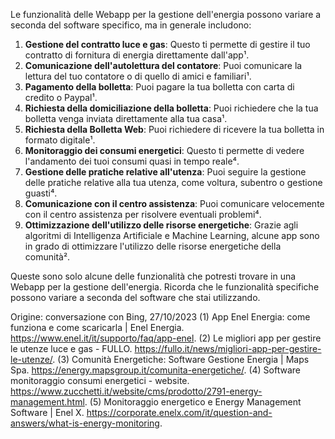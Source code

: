 Le funzionalità delle Webapp per la gestione dell'energia possono variare a seconda del software specifico, ma in generale includono:

1. **Gestione del contratto luce e gas**: Questo ti permette di gestire il tuo contratto di fornitura di energia direttamente dall'app¹.
2. **Comunicazione dell'autolettura del contatore**: Puoi comunicare la lettura del tuo contatore o di quello di amici e familiari¹.
3. **Pagamento della bolletta**: Puoi pagare la tua bolletta con carta di credito o Paypal¹.
4. **Richiesta della domiciliazione della bolletta**: Puoi richiedere che la tua bolletta venga inviata direttamente alla tua casa¹.
5. **Richiesta della Bolletta Web**: Puoi richiedere di ricevere la tua bolletta in formato digitale¹.
6. **Monitoraggio dei consumi energetici**: Questo ti permette di vedere l'andamento dei tuoi consumi quasi in tempo reale⁴.
7. **Gestione delle pratiche relative all'utenza**: Puoi seguire la gestione delle pratiche relative alla tua utenza, come voltura, subentro o gestione guasti⁴.
8. **Comunicazione con il centro assistenza**: Puoi comunicare velocemente con il centro assistenza per risolvere eventuali problemi⁴.
9. **Ottimizzazione dell'utilizzo delle risorse energetiche**: Grazie agli algoritmi di Intelligenza Artificiale e Machine Learning, alcune app sono in grado di ottimizzare l'utilizzo delle risorse energetiche della comunità².

Queste sono solo alcune delle funzionalità che potresti trovare in una Webapp per la gestione dell'energia. Ricorda che le funzionalità specifiche possono variare a seconda del software che stai utilizzando.

Origine: conversazione con Bing, 27/10/2023
(1) App Enel Energia: come funziona e come scaricarla | Enel Energia. https://www.enel.it/it/supporto/faq/app-enel.
(2) Le migliori app per gestire le utenze luce e gas - FULLO. https://fullo.it/news/migliori-app-per-gestire-le-utenze/.
(3) Comunità Energetiche: Software Gestione Energia | Maps Spa. https://energy.mapsgroup.it/comunita-energetiche/.
(4) Software monitoraggio consumi energetici - website. https://www.zucchetti.it/website/cms/prodotto/2791-energy-management.html.
(5) Monitoraggio energetico e Energy Management Software | Enel X. https://corporate.enelx.com/it/question-and-answers/what-is-energy-monitoring.
